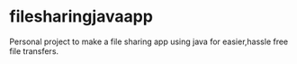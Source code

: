 # filesharingjavaapp
Personal project to make a file sharing app using java for easier,hassle free file transfers.
